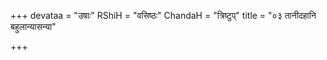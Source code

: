+++
devataa = "उषाः"
RShiH = "वसिष्ठः"
ChandaH = "त्रिष्टुप्"
title = "०३ तानीदहानि बहुलान्यासन्या"

+++
